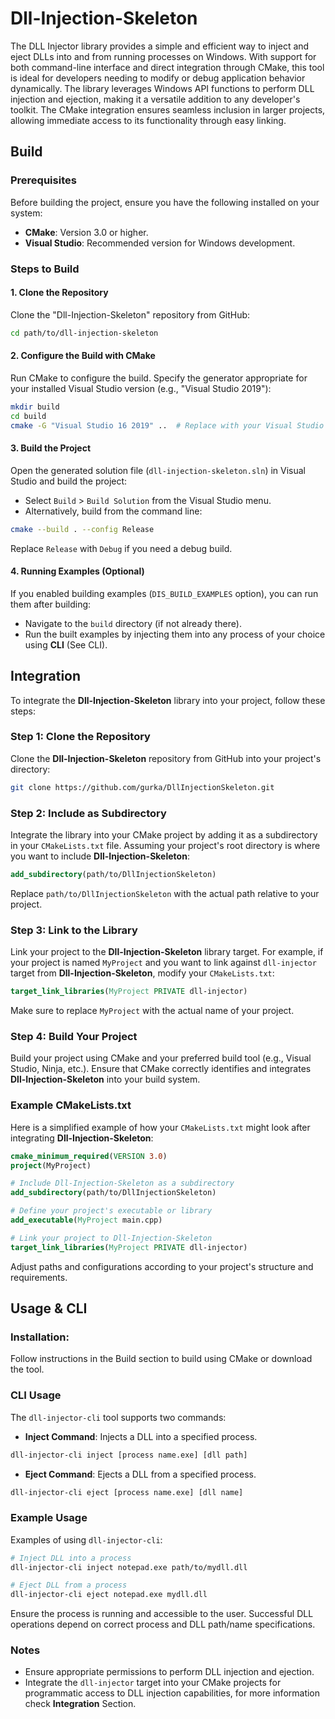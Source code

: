 # Dll-Injection-Skeleton

The DLL Injector library provides a simple and efficient way to inject and eject DLLs into and from running processes on Windows. With support for both command-line interface and direct integration through CMake, this tool is ideal for developers needing to modify or debug application behavior dynamically. The library leverages Windows API functions to perform DLL injection and ejection, making it a versatile addition to any developer's toolkit. The CMake integration ensures seamless inclusion in larger projects, allowing immediate access to its functionality through easy linking.

## Build

### Prerequisites

Before building the project, ensure you have the following installed on your system:

-   **CMake**: Version 3.0 or higher.
-   **Visual Studio**: Recommended version for Windows development.

### Steps to Build

#### 1. Clone the Repository

Clone the "Dll-Injection-Skeleton" repository from GitHub:
```bash
cd path/to/dll-injection-skeleton
```

#### 2. Configure the Build with CMake

Run CMake to configure the build. Specify the generator appropriate for your installed Visual Studio version (e.g., "Visual Studio 2019"):

```bash
mkdir build
cd build
cmake -G "Visual Studio 16 2019" ..  # Replace with your Visual Studio version
```

#### 3. Build the Project

Open the generated solution file (`dll-injection-skeleton.sln`) in Visual Studio and build the project:

-   Select `Build` > `Build Solution` from the Visual Studio menu.
-   Alternatively, build from the command line:
```bash
cmake --build . --config Release
```
Replace `Release` with `Debug` if you need a debug build.

#### 4. Running Examples (Optional)

If you enabled building examples (`DIS_BUILD_EXAMPLES` option), you can run them after building:

-   Navigate to the `build` directory (if not already there).
-   Run the built examples by injecting them into any process of your choice using **CLI** (See CLI).


## Integration

To integrate the **Dll-Injection-Skeleton** library into your project, follow these steps:

### Step 1: Clone the Repository

Clone the **Dll-Injection-Skeleton** repository from GitHub into your project's directory:
```bash
git clone https://github.com/gurka/DllInjectionSkeleton.git
```
### Step 2: Include as Subdirectory

Integrate the library into your CMake project by adding it as a subdirectory in your `CMakeLists.txt` file. Assuming your project's root directory is where you want to include **Dll-Injection-Skeleton**:
```cmake
add_subdirectory(path/to/DllInjectionSkeleton)
```

Replace `path/to/DllInjectionSkeleton` with the actual path relative to your project.

### Step 3: Link to the Library

Link your project to the **Dll-Injection-Skeleton** library target. For example, if your project is named `MyProject` and you want to link against `dll-injector` target from **Dll-Injection-Skeleton**, modify your `CMakeLists.txt`:
```cmake
target_link_libraries(MyProject PRIVATE dll-injector)
```

Make sure to replace `MyProject` with the actual name of your project.

### Step 4: Build Your Project

Build your project using CMake and your preferred build tool (e.g., Visual Studio, Ninja, etc.). Ensure that CMake correctly identifies and integrates **Dll-Injection-Skeleton** into your build system.

### Example CMakeLists.txt

Here is a simplified example of how your `CMakeLists.txt` might look after integrating **Dll-Injection-Skeleton**:
```cmake
cmake_minimum_required(VERSION 3.0)
project(MyProject)

# Include Dll-Injection-Skeleton as a subdirectory
add_subdirectory(path/to/DllInjectionSkeleton)

# Define your project's executable or library
add_executable(MyProject main.cpp)

# Link your project to Dll-Injection-Skeleton
target_link_libraries(MyProject PRIVATE dll-injector)
```

Adjust paths and configurations according to your project's structure and requirements.


## Usage & CLI

### Installation:
Follow instructions in the Build section to build using CMake or download the tool.

### CLI Usage

The `dll-injector-cli` tool supports two commands:

-   **Inject Command**: Injects a DLL into a specified process.
```bash
dll-injector-cli inject [process name.exe] [dll path]
```
- **Eject Command**: Ejects a DLL from a specified process.
```bash
dll-injector-cli eject [process name.exe] [dll name]
```
### Example Usage

Examples of using `dll-injector-cli`:
```bash
# Inject DLL into a process
dll-injector-cli inject notepad.exe path/to/mydll.dll

# Eject DLL from a process
dll-injector-cli eject notepad.exe mydll.dll
```
Ensure the process is running and accessible to the user. Successful DLL operations depend on correct process and DLL path/name specifications.

### Notes

-   Ensure appropriate permissions to perform DLL injection and ejection.
-   Integrate the `dll-injector` target into your CMake projects for programmatic access to DLL injection capabilities, for more information check **Integration** Section.

